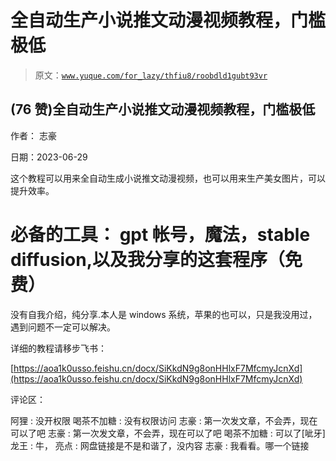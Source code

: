 # 全自动生产小说推文动漫视频教程，门槛极低

> 原文：[`www.yuque.com/for_lazy/thfiu8/roobdld1gubt93vr`](https://www.yuque.com/for_lazy/thfiu8/roobdld1gubt93vr)



## (76 赞)全自动生产小说推文动漫视频教程，门槛极低 

作者： 志豪 

日期：2023-06-29 

这个教程可以用来全自动生成小说推文动漫视频，也可以用来生产美女图片，可以提升效率。 

# 必备的工具： <ne-h3 id="bfecce4e" data-lake-id="bfecce4e">gpt 帐号，魔法，stable diffusion,以及我分享的这套程序（免费）</ne-h3> 

没有自我介绍，纯分享.本人是 windows 系统，苹果的也可以，只是我没用过，遇到问题不一定可以解决。 

详细的教程请移步飞书： 

[https://aoa1k0usso.feishu.cn/docx/SiKkdN9g8onHHlxF7MfcmyJcnXd](https://aoa1k0usso.feishu.cn/docx/SiKkdN9g8onHHlxF7MfcmyJcnXd) 

评论区： 

阿狸 : 没开权限 喝茶不加糖 : 没有权限访问 志豪 : 第一次发文章，不会弄，现在可以了吧 志豪 : 第一次发文章，不会弄，现在可以了吧 喝茶不加糖 : 可以了[呲牙] 龙王 : 牛， 亮点 : 网盘链接是不是和谐了，没内容 志豪 : 我看看。哪一个链接